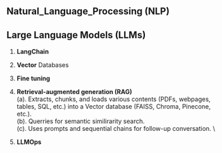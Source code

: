 ## Natural_Language_Processing (NLP)

## Large Language Models (LLMs)

1. **LangChain** <br>
2. **Vector** Databases <br>
3. **Fine tuning**  <br>
4. **Retrieval-augmented generation (RAG)** \
   (a). Extracts, chunks, and loads various contents (PDFs, webpages, tables, SQL, etc.) into a Vector database (FAISS, Chroma, Pinecone, etc.). \
   (b). Querries for semantic similirarity search. \
   (c). Uses prompts and sequential chains for follow-up conversation. \
   
5. **LLMOps**

